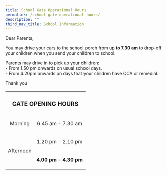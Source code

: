 ```yaml
---
title: School Gate Operational Hours
permalink: /school-gate-operational-hours/
description: ""
third_nav_title: School Information
---
```


<p>Dear Parents,</p>
<p>You may drive your cars to the school porch from up&nbsp;<strong>to 7.30 am</strong>&nbsp;to drop-off your children when you send your children to school.</p>
<p>Parents may drive in to pick up your children:<br />- From 1.50 pm onwards on usual school days.<br />- From 4.20pm onwards on days that your children have CCA or remedial.</p>
<p>Thank you</p>
<table width="1153">
<tbody>
<tr>
<td style="text-align: center;" colspan="2">
<h3><strong>GATE OPENING HOURS</strong></h3>
</td>
</tr>
<tr>
<td style="text-align: center;">
<p>Morning</p>
</td>
<td style="text-align: center;">
<p>6.45 am - 7.30 am</p>
</td>
</tr>
<tr>
<td style="text-align: center;" rowspan="2">
<p>Afternoon</p>
</td>
<td style="text-align: center;">
<p>1.20 pm - 2.10 pm</p>
</td>
</tr>
<tr>
<td style="text-align: center;">
<p><strong>4.00 pm - 4.30 pm</strong></p>
</td>
</tr>
</tbody>
</table>